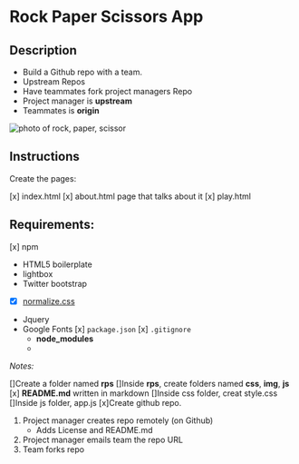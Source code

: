 # Rock Paper Scissors App

## Description
* Build a Github repo with a team.
* Upstream Repos
* Have teammates fork project managers Repo
* Project manager is **upstream**
* Teammates is **origin**

![photo of rock, paper, scissor](https://i.imgur.com/ke8fU16.png)

## Instructions
Create the pages:

[x] index.html
[x] about.html page that talks about it
[x] play.html

## Requirements:
[x] npm
* HTML5 boilerplate
* lightbox
* Twitter bootstrap
* [x] [normalize.css](https://necolas.github.io/normalize.css/)
* Jquery
* Google Fonts
[x] `package.json`
[x] `.gitignore`
    - **node_modules**
    -
_Notes:_

[]Create a folder named **rps**
[]Inside **rps**, create folders named **css**, **img**, **js**
[x] **README.md** written in markdown
[]Inside css folder, creat style.css
[]Inside js folder, app.js
[x]Create github repo.



1. Project manager creates repo remotely (on Github)
    * Adds License and README.md
2. Project manager emails team the repo URL
3. Team forks repo



